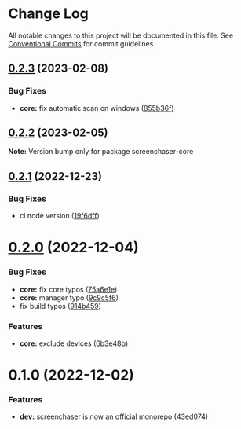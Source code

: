 # Change Log

All notable changes to this project will be documented in this file.
See [Conventional Commits](https://conventionalcommits.org) for commit guidelines.

## [0.2.3](https://github.com/xi72yow/ScreenChaser/compare/screenchaser-core@0.2.2...screenchaser-core@0.2.3) (2023-02-08)


### Bug Fixes

* **core:** fix automatic scan on windows ([855b36f](https://github.com/xi72yow/ScreenChaser/commit/855b36fa825c85960ad7beed86b640c57e518274))





## [0.2.2](https://github.com/xi72yow/ScreenChaser/compare/screenchaser-core@0.2.1...screenchaser-core@0.2.2) (2023-02-05)

**Note:** Version bump only for package screenchaser-core





## [0.2.1](https://github.com/xi72yow/ScreenChaser/compare/screenchaser-core@0.2.0...screenchaser-core@0.2.1) (2022-12-23)


### Bug Fixes

* ci node version ([19f6dff](https://github.com/xi72yow/ScreenChaser/commit/19f6dfff480b9b19b167de906c5e4eea7c18c35c))





# [0.2.0](https://github.com/xi72yow/ScreenChaser/compare/screenchaser-core@0.1.0...screenchaser-core@0.2.0) (2022-12-04)


### Bug Fixes

* **core:** fix core typos ([75a6e1e](https://github.com/xi72yow/ScreenChaser/commit/75a6e1e14605b1b2575801ae2d4264c638da6db9))
* **core:** manager typo ([9c9c5f6](https://github.com/xi72yow/ScreenChaser/commit/9c9c5f692c77757cacdd60e28b5ee102983f8286))
* fix build typos ([914b459](https://github.com/xi72yow/ScreenChaser/commit/914b4598337adb7d57c480048c5d7c30ffe0ca3e))


### Features

* **core:** exclude devices ([6b3e48b](https://github.com/xi72yow/ScreenChaser/commit/6b3e48b43b51b0a09bc65b887e20a4e01dcb8a67))





# 0.1.0 (2022-12-02)


### Features

* **dev:** screenchaser is now an official monorepo ([43ed074](https://github.com/xi72yow/ScreenChaser/commit/43ed074422931ba1a4f9475341e7af7605a767cd))
